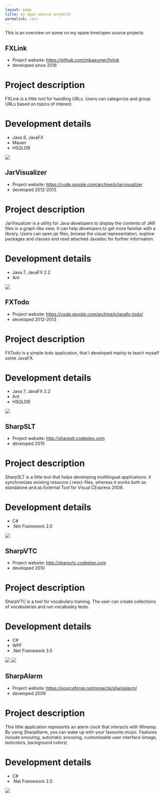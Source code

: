 ```yaml
---
layout: page 
title: my open source projects
permalink: /os/
---
```


This is an overview on some on my spare time/open source projects

## FXLink
* Project website: <a href="https://https://github.com/mbaeumer/fxlink">https://github.com/mbaeumer/fxlink</a>
* developed since 2016
         
# Project description
FXLink is a little tool for handling URLs. Users can categorize and group URLs based on topics of interest. 

# Development details

* Java 8, JavaFX
* Maven
* HSQLDB

![](/assets/fxlink8.png) 
          
## JarVisualizer

* Project website: <a href="https://code.google.com/archive/p/jarvisualizer/">https://code.google.com/archive/p/jarvisualizer</a>
* developed 2012-2013
          
# Project description
JarVisualizer is a utility for Java developers to display the contents of JAR files in a graph-like view. It can help developers to get more familiar with a library.
Users can open jar files, browse the visual representation, explore packages and classes and read attached Javadoc for further information.
          
# Development details

* Java 7, JavaFX 2.2
* Ant

![](/assets/jarvisualizer.png)
          
         
## FXTodo
     

* Project website: <a href="https://code.google.com/archive/p/javafx-todo/">https://code.google.com/archive/p/javafx-todo/</a>
* developed 2012-2013
  
# Project description
FXTodo is a simple todo application, that I developed mainly to teach myself some JavaFX.
          
# Development details

* Java 7, JavaFX 2.2
* Ant
* HSQLDB
  
![](/assets/fxtodo.png)
          
## SharpSLT
          
* Project website: <a href="http://sharpslt.codeplex.com">http://sharpslt.codeplex.com</a>
* developed 2010
          

# Project description
SharpSLT is a little tool that helps developing multilingual applications. It synchronizes existing resource (.resx)-files, whereas it works both as standalone and as External Tool for Visual CExpress 2008.
 
# Development details

* C#
* .Net Framework 2.0            
                           
![](/assets/sharpslt.png)

## SharpVTC
          
* Project website: <a href="http://sharpvtc.codeplex.com">http://sharpvtc.codeplex.com</a>
* developed 2010
          
# Project description
SharpVTC is a tool for vocabulary training. The user can create collections of vocabularies and run vocabulary tests.

# Development details

* C#
* WPF 
* .Net Framework 3.5

![](/assets/sharpvtc-collections.png)
![](/assets/sharpvtc-testresult.png)

## SharpAlarm
          
* Project website: <a href="https://sourceforge.net/projects/sharpalarm/">https://sourceforge.net/projects/sharpalarm/</a>
* developed 2009
          
# Project description
This little application represents an alarm clock that interacts with Winamp. By using SharpAlarm, you can wake up with your favourite music. 
Features include snoozing, automatic snoozing, customizable user interface (image, textcolors, background colors)

# Development details

* C#
* .Net Framework 2.0            
                  
![](/assets/sharpalarm.png)

